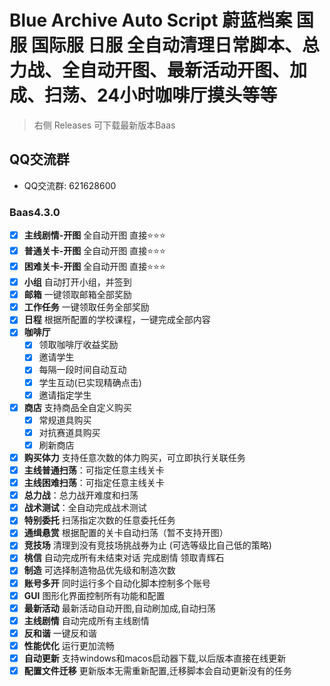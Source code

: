# Blue Archive Auto Script 蔚蓝档案 国服 国际服 日服 全自动清理日常脚本、总力战、全自动开图、最新活动开图、加成、扫荡、24小时咖啡厅摸头等等

> 右侧 Releases 可下载最新版本Baas

## QQ交流群

- QQ交流群: 621628600

### Baas4.3.0
- [x] **主线剧情-开图**  全自动开图 直接⭐️⭐️⭐️
- [x] **普通关卡-开图**  全自动开图 直接⭐️⭐️⭐️
- [x] **困难关卡-开图** 全自动开图 直接⭐️⭐️⭐️
- [x] **小组** 自动打开小组，并签到
- [x] **邮箱** 一键领取邮箱全部奖励
- [x] **工作任务** 一键领取任务全部奖励
- [x] **日程** 根据所配置的学校课程，一键完成全部内容
- [x] **咖啡厅**
    - [x] 领取咖啡厅收益奖励
    - [x] 邀请学生
    - [x] 每隔一段时间自动互动
    - [x] 学生互动(已实现精确点击)
    - [x] 邀请指定学生
- [x] **商店** 支持商品全自定义购买
    - [x] 常规道具购买
    - [x] 对抗赛道具购买
    - [x] 刷新商店
- [x] **购买体力** 支持任意次数的体力购买，可立即执行关联任务
- [x] **主线普通扫荡**：可指定任意主线关卡
- [x] **主线困难扫荡**：可指定任意主线关卡
- [x] **总力战**：总力战开难度和扫荡
- [x] **战术测试**：全自动完成战术测试
- [x] **特别委托** 扫荡指定次数的任意委托任务
- [x] **通缉悬赏** 根据配置的关卡自动扫荡（暂不支持开图）
- [x] **竞技场** 清理到没有竞技场挑战券为止 (可选等级比自己低的策略)
- [x] **桃信** 自动完成所有未结束对话 完成剧情 领取青辉石
- [x] **制造** 可选择制造物品优先级和制造次数
- [x] **账号多开** 同时运行多个自动化脚本控制多个账号
- [x] **GUI** 图形化界面控制所有功能和配置
- [x] **最新活动** 最新活动自动开图,自动刷加成,自动扫荡
- [x] **主线剧情** 自动完成所有主线剧情
- [x] **反和谐** 一键反和谐
- [x] **性能优化** 运行更加流畅
- [x] **自动更新** 支持windows和macos启动器下载,以后版本直接在线更新
- [x] **配置文件迁移** 更新版本无需重新配置,迁移脚本会自动更新没有的任务
